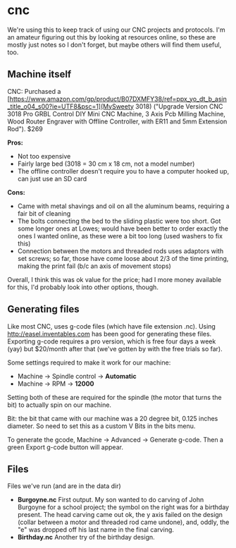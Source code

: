# cnc

We're using this to keep track of using our CNC projects and protocols. I'm an amateur figuring out this by looking at resources online, so these are mostly just notes so I don't forget, but maybe others will find them useful, too.

## Machine itself

CNC: Purchased a [https://www.amazon.com/gp/product/B07DXMFY38/ref=ppx_yo_dt_b_asin_title_o04_s00?ie=UTF8&psc=1](MySweety 3018) ("Upgrade Version CNC 3018 Pro GRBL Control DIY Mini CNC Machine, 3 Axis Pcb Milling Machine, Wood Router Engraver with Offline Controller, with ER11 and 5mm Extension Rod"). $269

**Pros:**

* Not too expensive
* Fairly large bed (3018 = 30 cm x 18 cm, not a model number)
* The offline controller doesn't require you to have a computer hooked up, can just use an SD card

**Cons:**

* Came with metal shavings and oil on all the aluminum beams, requiring a fair bit of cleaning
* The bolts connecting the bed to the sliding plastic were too short. Got some longer ones at Lowes; would have been better to order exactly the ones I wanted online, as these were a bit too long (used washers to fix this)
* Connection between the motors and threaded rods uses adaptors with set screws; so far, those have come loose about 2/3 of the time printing, making the print fail (b/c an axis of movement stops)

Overall, I think this was ok value for the price; had I more money available for this, I'd probably look into other options, though.

## Generating files

Like most CNC, uses g-code files (which have file extension .nc). Using http://easel.inventables.com has been good for generating these files. Exporting g-code requires a pro version, which is free four days a week (yay) but $20/month after that (we've gotten by with the free trials so far).

Some settings required to make it work for our machine:

* Machine -> Spindle control -> **Automatic**
* Machine -> RPM -> **12000**

Setting both of these are required for the spindle (the motor that turns the bit) to actually spin on our machine.

Bit: the bit that came with our machine was a 20 degree bit, 0.125 inches diameter. So need to set this as a custom V Bits in the bits menu.

To generate the gcode, Machine -> Advanced -> Generate g-code. Then a green Export g-code button will appear.

## Files

Files we've run (and are in the data dir)

* **Burgoyne.nc** First output. My son wanted to do carving of John Burgoyne for a school project; the symbol on the right was for a birthday present. The head carving came out ok, the y axis failed on the design (collar between a motor and threaded rod came undone), and, oddly, the "e" was dropped off his last name in the final carving.
* **Birthday.nc** Another try of the birthday design.

